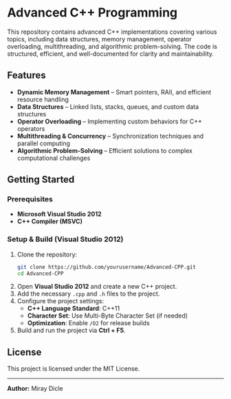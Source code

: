 # **Advanced C++ Programming**

This repository contains advanced C++ implementations covering various topics, including data structures, memory management, operator overloading, multithreading, and algorithmic problem-solving. The code is structured, efficient, and well-documented for clarity and maintainability.

## **Features**
- **Dynamic Memory Management** – Smart pointers, RAII, and efficient resource handling
- **Data Structures** – Linked lists, stacks, queues, and custom data structures
- **Operator Overloading** – Implementing custom behaviors for C++ operators
- **Multithreading & Concurrency** – Synchronization techniques and parallel computing
- **Algorithmic Problem-Solving** – Efficient solutions to complex computational challenges

## **Getting Started**
### **Prerequisites**
- **Microsoft Visual Studio 2012**  
- **C++ Compiler (MSVC)**  

### **Setup & Build (Visual Studio 2012)**
1. Clone the repository:  
   ```bash
   git clone https://github.com/yourusername/Advanced-CPP.git
   cd Advanced-CPP
   ```
2. Open **Visual Studio 2012** and create a new C++ project.  
3. Add the necessary `.cpp` and `.h` files to the project.  
4. Configure the project settings:
   - **C++ Language Standard**: C++11  
   - **Character Set**: Use Multi-Byte Character Set (if needed)  
   - **Optimization**: Enable `/O2` for release builds  
5. Build and run the project via **Ctrl + F5**.  

## **License**
This project is licensed under the MIT License.

---
**Author:** Miray Dicle
